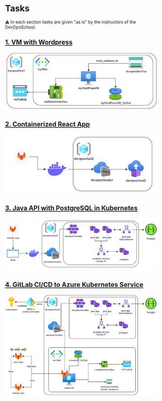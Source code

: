 # Tasks

⚠️ In each section tasks are given "as is" by the instructors of the DevOpsSchool.

## [1. VM with Wordpress](./task1_vm_with_wordpress/README.md)

![task1_diagram](./images/task1_diagram.png)

## [2. Containerized React App](./task2_containerized_react_app/README.md)

![task2_diagram](./images/task2_diagram.png)

## [3. Java API with PostgreSQL in Kubernetes](./task3_java_postgresql/README.md)

![task3_diagram](./images/task3_diagram.png)

## [4. GitLab CI/CD to Azure Kubernetes Service](./task4_gitlab_ci/README.md)

![task3_diagram](./images/task4_diagram.png)